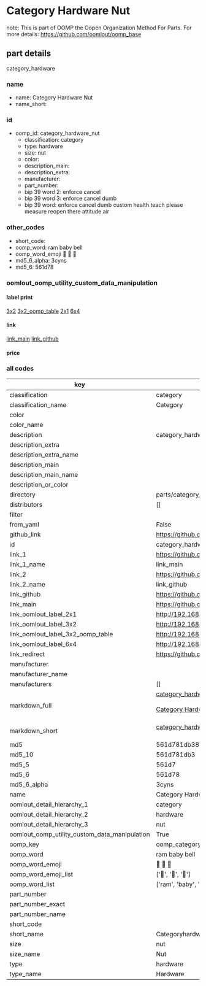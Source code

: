# Category Hardware Nut  

note: This is part of OOMP the Oopen Organization Method For Parts. For more details: https://github.com/oomlout/oomp_base

##  part details
  



category_hardware



### name
* name: Category Hardware Nut
* name_short: 
### id
* oomp_id: category_hardware_nut
  * classification: category
  * type: hardware
  * size: nut
  * color: 
  * description_main: 
  * description_extra: 
  * manufacturer: 
  * part_number: 
  * bip 39 word 2: enforce cancel
  * bip 39 word 3: enforce cancel dumb
  * bip 39 word: enforce cancel dumb custom health teach please measure reopen there attitude air

### other_codes
* short_code: 
* oomp_word: ram baby bell
* oomp_word_emoji :ram: :baby: :bell:
* md5_6_alpha: 3cyns
* md5_6: 561d78






### oomlout_oomp_utility_custom_data_manipulation
#### label print
[3x2](http://192.168.1.245:1112/?label=oomp%203cyns)
[3x2_oomp_table](http://192.168.1.108:1112/?label=oomp%203cyns)
[2x1](http://192.168.1.242:1112/?label=oomp%203cyns)
[6x4](http://192.168.1.55:1112/?label=oomp%203cyns)    

#### link

[link_main](https://github.com/oomlout/oomlout_oomp_version_1_messy/tree/main/parts/category_hardware_nut) [link_github](https://github.com/oomlout/oomlout_oomp_version_1_messy/tree/main/parts/category_hardware_nut)                             

#### price







### all codes 
| key | value |  
| --- | --- |  
| classification | category |  
| classification_name | Category |  
| color |  |  
| color_name |  |  
| description | category_hardware |  
| description_extra |  |  
| description_extra_name |  |  
| description_main |  |  
| description_main_name |  |  
| description_or_color |   |  
| directory | parts/category_hardware_nut |  
| distributors | [] |  
| filter |  |  
| from_yaml | False |  
| github_link | https://github.com/oomlout/oomlout_oomp_part_src/tree/main/parts/category_hardware_nut |  
| id | category_hardware_nut |  
| link_1 | https://github.com/oomlout/oomlout_oomp_version_1_messy/tree/main/parts/category_hardware_nut |  
| link_1_name | link_main |  
| link_2 | https://github.com/oomlout/oomlout_oomp_version_1_messy/tree/main/parts/category_hardware_nut |  
| link_2_name | link_github |  
| link_github | https://github.com/oomlout/oomlout_oomp_version_1_messy/tree/main/parts/category_hardware_nut |  
| link_main | https://github.com/oomlout/oomlout_oomp_version_1_messy/tree/main/parts/category_hardware_nut |  
| link_oomlout_label_2x1 | http://192.168.1.242:1112/?label=oomp%203cyns |  
| link_oomlout_label_3x2 | http://192.168.1.245:1112/?label=oomp%203cyns |  
| link_oomlout_label_3x2_oomp_table | http://192.168.1.108:1112/?label=oomp%203cyns |  
| link_oomlout_label_6x4 | http://192.168.1.55:1112/?label=oomp%203cyns |  
| link_redirect | https://github.com/oomlout/oomlout_oomp_version_1_messy/tree/main/parts/category_hardware_nut |  
| manufacturer |  |  
| manufacturer_name |  |  
| manufacturers | [] |  
| markdown_full | [category_hardware_nut](none)<br>[](none)<br>[Category Hardware Nut](none)<br><br> |  
| markdown_short | [category_hardware_nut](none)<br><br> |  
| md5 | 561d781db389f4cf7a35136887c84a51 |  
| md5_10 | 561d781db3 |  
| md5_5 | 561d7 |  
| md5_6 | 561d78 |  
| md5_6_alpha | 3cyns |  
| name | Category Hardware Nut |  
| oomlout_detail_hierarchy_1 | category |  
| oomlout_detail_hierarchy_2 | hardware |  
| oomlout_detail_hierarchy_3 | nut |  
| oomlout_oomp_utility_custom_data_manipulation | True |  
| oomp_key | oomp_category_hardware_nut |  
| oomp_word | ram baby bell |  
| oomp_word_emoji | :ram: :baby: :bell: |  
| oomp_word_emoji_list | [':ram:', ':baby:', ':bell:'] |  
| oomp_word_list | ['ram', 'baby', 'bell'] |  
| part_number |  |  
| part_number_exact |  |  
| part_number_name |  |  
| short_code |  |  
| short_name | Categoryhardware |  
| size | nut |  
| size_name | Nut |  
| type | hardware |  
| type_name | Hardware |  

